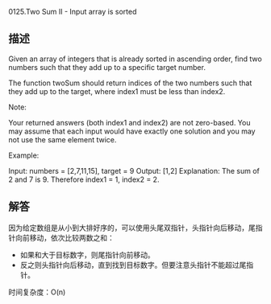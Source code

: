 0125.Two Sum II - Input array is sorted

##  描述
Given an array of integers that is already sorted in ascending order, find two numbers such that they add up to a specific target number.

The function twoSum should return indices of the two numbers such that they add up to the target, where index1 must be less than index2.

Note:

Your returned answers (both index1 and index2) are not zero-based.
You may assume that each input would have exactly one solution and you may not use the same element twice.

Example:

Input: numbers = [2,7,11,15], target = 9
Output: [1,2]
Explanation: The sum of 2 and 7 is 9. Therefore index1 = 1, index2 = 2.

## 解答

因为给定数组是从小到大排好序的，可以使用头尾双指针，头指针向后移动，尾指针向前移动，依次比较两数之和：
- 如果和大于目标数字，则尾指针向前移动。
- 反之则头指针向后移动，直到找到目标数字。但要注意头指针不能超过尾指针。

时间复杂度：O(n)